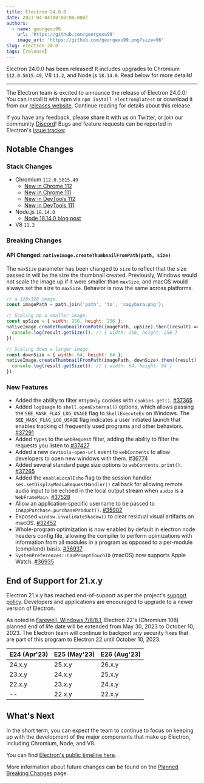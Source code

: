```yaml
---
title: Electron 24.0.0
date: 2023-04-04T00:00:00.000Z
authors:
  - name: georgexu99
    url: 'https://github.com/georgexu99'
    image_url: 'https://github.com/georgexu99.png?size=96'
slug: electron-24-0
tags: [release]
---
```


Electron 24.0.0 has been released! It includes upgrades to Chromium `112.0.5615.49`, V8 `11.2`, and Node.js `18.14.0`. Read below for more details!

---

The Electron team is excited to announce the release of Electron 24.0.0! You can install it with npm via `npm install electron@latest` or download it from our [releases website](https://releases.electronjs.org/releases/stable). Continue reading for details about this release.

If you have any feedback, please share it with us on Twitter, or join our community [Discord](https://discord.com/invite/electronjs)! Bugs and feature requests can be reported in Electron's [issue tracker](https://github.com/electron/electron/issues).

## Notable Changes

### Stack Changes

- Chromium `112.0.5615.49`
  - [New in Chrome 112](https://developer.chrome.com/blog/new-in-chrome-112/)
  - [New in Chrome 111](https://developer.chrome.com/blog/new-in-chrome-111/)
  - [New in DevTools 112](https://developer.chrome.com/blog/new-in-devtools-112/)
  - [New in DevTools 111](https://developer.chrome.com/blog/new-in-devtools-111/)
- Node.js `18.14.0`
  - [Node 18.14.0 blog post](https://nodejs.org/en/blog/release/v18.14.0/)
- V8 `11.2`

### Breaking Changes

#### API Changed: `nativeImage.createThumbnailFromPath(path, size)`

The `maxSize` parameter has been changed to `size` to reflect that the size passed in will be the size the thumbnail created. Previously, Windows would not scale the image up if it were smaller than `maxSize`, and macOS would always set the size to `maxSize`. Behavior is now the same across platforms.

```js
// a 128x128 image.
const imagePath = path.join('path', 'to', 'capybara.png');

// Scaling up a smaller image.
const upSize = { width: 256, height: 256 };
nativeImage.createThumbnailFromPath(imagePath, upSize).then((result) => {
  console.log(result.getSize()); // { width: 256, height: 256 }
});

// Scaling down a larger image.
const downSize = { width: 64, height: 64 };
nativeImage.createThumbnailFromPath(imagePath, downSize).then((result) => {
  console.log(result.getSize()); // { width: 64, height: 64 }
});
```

### New Features

- Added the ability to filter `HttpOnly` cookies with `cookies.get()`. [#37365](https://github.com/electron/electron/pull/37365)
- Added `logUsage` to `shell.openExternal()` options, which allows passing the `SEE_MASK_FLAG_LOG_USAGE` flag to `ShellExecuteEx` on Windows. The `SEE_MASK_FLAG_LOG_USAGE` flag indicates a user initiated launch that enables tracking of frequently used programs and other behaviors. [#37291](https://github.com/electron/electron/pull/37291)
- Added `types` to the `webRequest` filter, adding the ability to filter the requests you listen to.[#37427](https://github.com/electron/electron/pull/37427)
- Added a new `devtools-open-url` event to `webContents` to allow developers to open new windows with them. [#36774](https://github.com/electron/electron/pull/36774)
- Added several standard page size options to `webContents.print()`. [#37265](https://github.com/electron/electron/pull/37265)
- Added the `enableLocalEcho` flag to the session handler `ses.setDisplayMediaRequestHandler()` callback for allowing remote audio input to be echoed in the local output stream when `audio` is a `WebFrameMain`. [#37528](https://github.com/electron/electron/pull/37528)
- Allow an application-specific username to be passed to `inAppPurchase.purchaseProduct()`. [#35902](https://github.com/electron/electron/pull/35902)
- Exposed `window.invalidateShadow()` to clear residual visual artifacts on macOS. [#32452](https://github.com/electron/electron/pull/32452)
- Whole-program optimization is now enabled by default in electron node headers config file, allowing the compiler to perform opimizations with information from all modules in a program as opposed to a per-module (compiland) basis. [#36937](https://github.com/electron/electron/pull/36937)
- `SystemPreferences::CanPromptTouchID` (macOS) now supports Apple Watch. [#36935](https://github.com/electron/electron/pull/36935)

## End of Support for 21.x.y

Electron 21.x.y has reached end-of-support as per the project's [support policy](https://www.electronjs.org/docs/latest/tutorial/electron-timelines#version-support-policy). Developers and applications are encouraged to upgrade to a newer version of Electron.

As noted in [Farewell, Windows 7/8/8.1](https://www.electronjs.org/blog/windows-7-to-8-1-deprecation-notice), Electron 22's (Chromium 108) planned end of life date will be extended from May 30, 2023 to October 10, 2023. The Electron team will continue to backport any security fixes that are part of this program to Electron 22 until October 10, 2023.

| E24 (Apr'23) | E25 (May'23) | E26 (Aug'23) |
| ------------ | ------------ | ------------ |
| 24.x.y       | 25.x.y       | 26.x.y       |
| 23.x.y       | 24.x.y       | 25.x.y       |
| 22.x.y       | 23.x.y       | 24.x.y       |
| --           | 22.x.y       | 22.x.y       |

## What's Next

In the short term, you can expect the team to continue to focus on keeping up with the development of the major components that make up Electron, including Chromium, Node, and V8.

You can find [Electron's public timeline here](https://www.electronjs.org/docs/latest/tutorial/electron-timelines).

More information about future changes can be found on the [Planned Breaking Changes](https://github.com/electron/electron/blob/main/docs/breaking-changes.md) page.
